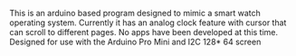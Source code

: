 This is an arduino based program designed to mimic a smart watch operating system. Currently it has an analog clock feature with cursor that can scroll to different pages. No apps have been developed at this time.
Designed for use with the Arduino Pro Mini and I2C 128* 64 screen
